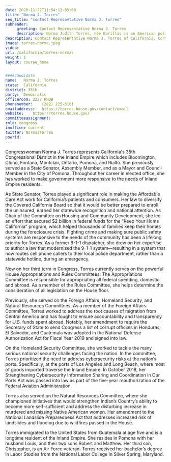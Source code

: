 ```yaml
---
date: 2020-11-22T11:54:12-05:00
title: "Norma J. Torres"
seo_title: "contact Representative Norma J. Torres"
subheader:
     greeting: Contact Representative Norma J. Torres 
     description: Norma Judith Torres, née Barillas is an American politician. She is a member of the United States House of Representatives for California's 35th congressional district. Previously, she was a member of the California State Senate representing the 35th district. She is a member of the Democratic Party.
description: Contact Representative Norma J. Torres of California. Contact information for Norma J. Torres includes email address, phone number, and mailing address.
image: torres-norma.jpeg
video: 
url: /california/torres-norma/
weight: 1
layout: course_home


####candidate
name:	Norma J. Torres
state:	California
district: 35th
party:	Democratic
officeroom:	2227 RHOB
phonenumber:	(202) 225-6161
emailaddress:	https://torres.house.gov/contact/email
website:	https://torres.house.gov/
committeeassignment: 
role: congress
inoffice: current
twitter: NormaJTorres
powrid: 
---
```


Congresswoman Norma J. Torres represents California's 35th Congressional District in the Inland Empire which includes Bloomington, Chino, Fontana, Montclair, Ontario, Pomona, and Rialto. She previously served as a State Senator, Assembly Member, and as a Mayor and Council Member in the City of Pomona. Throughout her career in elected office, she has worked to make government more responsive to the needs of Inland Empire residents.

As State Senator, Torres played a significant role in making the Affordable Care Act work for California’s patients and consumers.  Her law to diversify the Covered California Board so that it would be better prepared to enroll the uninsured, earned her statewide recognition and national attention.  As Chair of the Committee on Housing and Community Development, she led an effort that secured $2 billion in federal funds for the “Keep Your Home California” program, which helped thousands of families keep their homes during the foreclosure crisis.  Fighting crime and making sure public safety systems are responsive to the needs of the community has been a lifelong priority for Torres. As a former 9-1-1 dispatcher, she drew on her expertise to author a law that modernized the 9-1-1 system—resulting in a system that now routes cell phone callers to their local police department, rather than a statewide hotline, during an emergency.

Now on her third term in Congress, Torres currently serves on the powerful House Appropriations and Rules Committees. The Appropriations Committee is responsible for appropriating all federal spending, domestic and abroad. As a member of the Rules Committee, she helps determine the consideration of all legislation on the House floor.

Previously, she served on the Foreign Affairs, Homeland Security, and Natural Resources Committees. As a member of the Foreign Affairs Committee, Torres worked to address the root causes of migration from Central America and has fought to ensure accountability and transparency for U.S. funds spent abroad. Notably, her amendment to require the Secretary of State to send Congress a list of corrupt officials in Honduras, El Salvador, and Guatemala was adopted in the National Defense Authorization Act for Fiscal Year 2019 and signed into law.

On the Homeland Security Committee, she worked to tackle the many serious national security challenges facing the nation. In the committee, Torres prioritized the need to address cybersecurity risks at the nation’s ports. Specifically, at the ports of Los Angeles and Long Beach, where most of goods imported traverse the Inland Empire. In October 2018, her Strengthening Cybersecurity Information Sharing and Coordination in Our Ports Act was passed into law as part of the five-year reauthorization of the Federal Aviation Administration.

Torres also served on the Natural Resources Committee, where she championed initiatives that would strengthen Indian’s Country’s ability to become more self-sufficient and address the disturbing increase in murdered and missing Native American women. Her amendment to the National Landslide Preparedness Act that addresses increased risk of landslides and flooding due to wildfires passed in the House.

Torres immigrated to the United States from Guatemala at age five and is a longtime resident of the Inland Empire.  She resides in Pomona with her husband Louis, and their two sons Robert and Matthew. Her third son, Christopher, is an Air Force veteran. Torres received her bachelor’s degree in Labor Studies from the National Labor College in Silver Spring, Maryland.